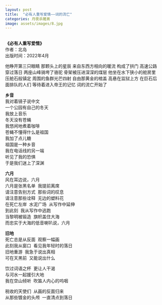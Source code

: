 ```yaml
---
layout: post
title:  "必有人重写爱情——词的流亡"
categories: 月夜杀猪男
image: assets/images/8.jpg
---
```

&nbsp;&nbsp;  
**《必有人重写爱情》**  
作者：北岛  
出版时间：2022年4月
  
  
他睁开第三只眼睛    那颗头上的星辰    来自东西方相向的暖流    构成了拱门    高速公路穿过落日
    两座山峰骑垮了骆驼    骨架被压进深深的煤层    他坐在水下狭小的舱房里    压舱石般镇定
    周围的鱼群光芒四射    自由那黄金的棺盖    高悬在监狱上方    在巨石后面排队的人们
    等待着进入帝王的记忆    词的流亡开始了  
  
**乡音**  
我对着镜子说中文  
一个公园有自己的冬天  
我放上音乐  
冬天没有苍蝇  
我悠闲地煮着咖啡  
苍蝇不懂得什么是祖国  
我加了点儿糖  
祖国是一种乡音  
我在电话线的另一端  
听见了我的恐惧  
于是我们迷上了深渊  

**六月**  
风在耳边说，六月  
六月是张黑名单&nbsp;&nbsp;我提前离席  
请注意告别方式&nbsp;&nbsp;那些词的叹息  
请注意那些诠释&nbsp;&nbsp;无边的塑料花  
在死亡左岸&nbsp;&nbsp;水泥广场&nbsp;&nbsp;从写作中延伸  
到此刻&nbsp;&nbsp;我从写作中逃跑  
当黎明被锻造&nbsp;&nbsp;旗帜盖住大海  
而忠实于大海的低音喇叭说，六月  
  


**旧地**  
死亡总是从反面&nbsp;&nbsp;观察一幅画  
此刻我从窗口&nbsp;&nbsp;看见我年轻时的落日  
旧地重游&nbsp;&nbsp;我急于说出真相  
可在天黑前&nbsp;&nbsp;又能说出什么  

饮过词语之杯&nbsp;&nbsp;更让人干渴  
与河水一起援引大地  
我在空山倾听&nbsp;&nbsp;吹笛人内心的呜咽

税收的天使们&nbsp;&nbsp;从画的反面归来  
从那些镀金的头颅&nbsp;&nbsp;一直清点到落日  
  
